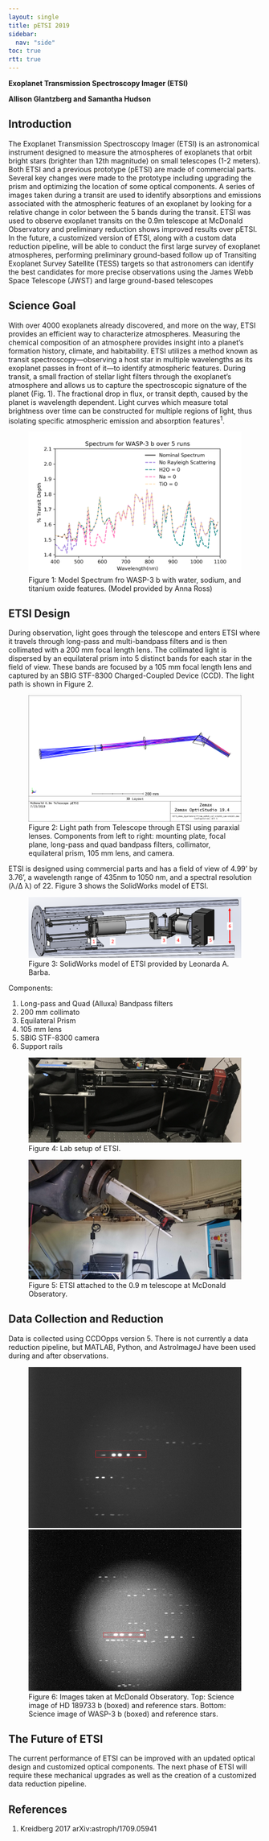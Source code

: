 ```yaml
---
layout: single
title: pETSI 2019
sidebar:
  nav: "side"
toc: true
rtt: true
---
```

**Exoplanet Transmission Spectroscopy Imager (ETSI)**

__Allison Glantzberg and Samantha Hudson__

## Introduction
The Exoplanet Transmission Spectroscopy Imager (ETSI) is an astronomical instrument designed to measure the atmospheres of exoplanets that orbit bright stars (brighter than 12th magnitude) on small telescopes (1-2 meters). Both ETSI and a previous prototype (pETSI) are made of commercial parts. Several key changes were made to the prototype including upgrading the prism and optimizing the location of some optical components. A series of images taken during a transit are used to identify absorptions and emissions associated with the atmospheric features of an exoplanet by looking for a relative change in color between the 5 bands during the transit. ETSI was used to observe exoplanet transits on the 0.9m telescope at McDonald Observatory and preliminary reduction shows improved results over pETSI. In the future, a customized version of ETSI, along with a custom data reduction pipeline, will be able to conduct the first large survey of exoplanet atmospheres, performing preliminary ground-based follow up of Transiting Exoplanet Survey Satellite (TESS) targets so that astronomers can identify the best candidates for more precise observations using the James Webb Space Telescope (JWST) and large ground-based telescopes

## Science Goal
With over 4000 exoplanets already discovered, and more on the way, ETSI provides an efficient way to characterize atmospheres. Measuring the chemical composition of an atmosphere provides insight into a planet’s formation history, climate, and habitability. ETSI utilizes a method known as transit spectroscopy—observing a host star in multiple wavelengths as its exoplanet passes in front of it—to identify atmospheric features. During transit, a small fraction of stellar light filters through the exoplanet’s atmosphere and allows us to capture the spectroscopic signature of the planet (Fig. 1). The fractional drop in flux, or transit depth, caused by the planet is wavelength dependent. Light curves which measure total brightness over time can be constructed for multiple regions of light, thus isolating specific atmospheric emission and absorption features<sup>1</sup>.
<figure>
  <a href="/instruments/assets/petsi19/etsi19-WASP3b_spec.png" target="_blank"><img src="/instruments/assets/petsi19/etsi19-WASP3b_spec.png" alt="WASP3b-spec"></a>
  <figcaption>Figure 1: Model Spectrum fro WASP-3 b with water, sodium, and titanium oxide features. (Model provided by Anna Ross)</figcaption>
</figure>

## ETSI Design
During observation, light goes through the telescope and enters ETSI where it travels through long-pass and multi-bandpass filters and is then collimated with a 200 mm focal length lens. The collimated light is dispersed by an equilateral prism into 5 distinct bands for each star in the field of view. These bands are focused by a 105 mm focal length lens and captured by an SBIG STF-8300 Charged-Coupled Device (CCD). The light path is shown in Figure 2.

<figure>
  <a href="/instruments/assets/petsi19/etsi19-etsi-wire-frame.png" target="_blank"><img src="/instruments/assets/petsi19/etsi19-etsi-wire-frame.png" alt="ETSI Optical Layout"></a>
  <figcaption>Figure 2: Light path from Telescope through ETSI using paraxial lenses. Components from left to right: mounting plate, focal plane, long-pass and quad bandpass filters, collimator, equilateral prism, 105 mm lens, and camera.</figcaption>
</figure>


ETSI is designed using commercial parts and has a field of view of 4.99’ by 3.76’, a wavelength range of 435nm to 1050 nm, and a spectral resolution (λ/Δ λ) of 22. Figure 3 shows the SolidWorks model of ETSI.

<figure>
  <a href="/instruments/assets/petsi19/etsi19-labeled_ETSI.png" target="_blank"><img src="/instruments/assets/petsi19/etsi19-labeled_ETSI.png" alt="Solidworks ETSI"></a>
  <figcaption>Figure 3: SolidWorks model of ETSI provided by Leonarda A. Barba.</figcaption>
</figure>

Components:
1. Long-pass and Quad (Alluxa) Bandpass filters
2. 200 mm collimato
3. Equilateral Prism
4. 105 mm lens
5. SBIG STF-8300 camera
6. Support rails

<figure>
  <a href="/instruments/assets/petsi19/etsi19-lab_ETSI.jpg" target="_blank"><img src="/instruments/assets/petsi19/etsi19-lab_ETSI.jpg" alt="Lab ETSI"></a>
  <figcaption>Figure 4: Lab setup of ETSI.</figcaption>
</figure>


<figure>
  <a href="/instruments/assets/petsi19/etsi19-ETSI_scope.jpg" target="_blank"><img src="/instruments/assets/petsi19/etsi19-ETSI_scope.jpg" alt="ETSI on Scope"></a>
  <figcaption>Figure 5: ETSI attached to the 0.9 m telescope at McDonald Obseratory.</figcaption>
</figure>


## Data Collection and Reduction
Data is collected using CCDOpps version 5. There is not currently a data reduction pipeline, but MATLAB, Python, and AstroImageJ have been used during and after observations.

<figure>
  <a href="/instruments/assets/petsi19/etsi19-HD189733_1x1scE15_015boxed.jpg" target="_blank"><img src="/instruments/assets/petsi19/etsi19-HD189733_1x1scE15_015boxed.jpg" alt="HD189733"></a>
  <a href="/instruments/assets/petsi19/etsi19-WASP_3b_2x2scE30_018boxed.jpg" target="_blank"><img src="/instruments/assets/petsi19/etsi19-WASP_3b_2x2scE30_018boxed.jpg" alt="WASP3b"></a>
  <figcaption>Figure 6: Images taken at McDonald Obseratory. Top: Science image of HD 189733 b (boxed) and reference stars. Bottom: Science image of WASP-3 b (boxed) and reference stars.</figcaption>
</figure>


## The Future of ETSI
The current performance of ETSI can be improved with an updated optical design and customized optical components. The next phase of ETSI will require these mechanical upgrades as well as the creation of a customized data reduction pipeline.

## References
1. Kreidberg 2017 arXiv:astroph/1709.05941